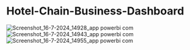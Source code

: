# Hotel-Chain-Business-Dashboard
![Screenshot_16-7-2024_14928_app powerbi com](https://github.com/user-attachments/assets/3f79c6c4-9880-49cc-9492-d2d6f77c75d3)
![Screenshot_16-7-2024_14943_app powerbi com](https://github.com/user-attachments/assets/df9dc833-f343-4c21-a212-a133740f66f1)
![Screenshot_16-7-2024_14955_app powerbi com](https://github.com/user-attachments/assets/ed842766-9c0e-4bbd-9f3d-93cddb2e89aa)


